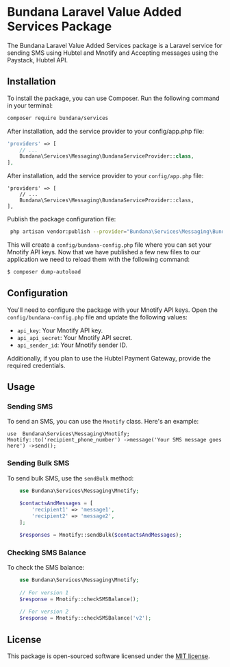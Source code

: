 # Bundana Laravel Value Added Services Package

The Bundana Laravel Value Added Services package is a Laravel service for sending SMS using Hubtel and Mnotify and Accepting messages using the Paystack, Hubtel API.

## Installation

To install the package, you can use Composer. Run the following command in your terminal:

```bash
composer require bundana/services
```
After installation, add the service provider to your config/app.php file:
```php
'providers' => [
    // ...
    Bundana\Services\Messaging\BundanaServiceProvider::class,
],
```
After installation, add the service provider to your `config/app.php` file:

    'providers' => [
        // ...
        Bundana\Services\Messaging\BundanaServiceProvider::class,
    ],
Publish the package configuration file:

```sh
 php artisan vendor:publish --provider="Bundana\Services\Messaging\BundanaServiceProvider" --tag="config"
```
This will create a `config/bundana-config.php` file where you can set your Mnotify API keys.
Now that we have published a few new files to our application we need to reload them with the following command:

```sh
$ composer dump-autoload
```
## Configuration

You'll need to configure the package with your Mnotify API keys. Open the `config/bundana-config.php` file and update the following values:

-   `api_key`: Your Mnotify API key.
-   `api_api_secret`: Your Mnotify API secret.
-   `api_sender_id`: Your Mnotify sender ID.

Additionally, if you plan to use the Hubtel Payment Gateway, provide the required credentials.
## Usage

### Sending SMS

To send an SMS, you can use the `Mnotify` class. Here's an example:

    use  Bundana\Services\Messaging\Mnotify; Mnotify::to('recipient_phone_number') ->message('Your SMS message goes here') ->send();
### Sending Bulk SMS

To send bulk SMS, use the `sendBulk` method:
```php
    use Bundana\Services\Messaging\Mnotify;
    
    $contactsAndMessages = [
        'recipient1' => 'message1',
        'recipient2' => 'message2',
    ];

    $responses = Mnotify::sendBulk($contactsAndMessages);
  ```  
### Checking SMS Balance

To check the SMS balance:
```php
    use Bundana\Services\Messaging\Mnotify;
    
    // For version 1
    $response = Mnotify::checkSMSBalance();
    
    // For version 2
    $response = Mnotify::checkSMSBalance('v2');
```
## License

This package is open-sourced software licensed under the [MIT license](https://chat.openai.com/c/LICENSE).

